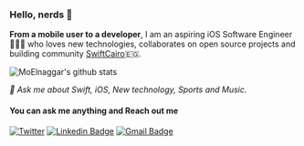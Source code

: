 ### Hello, nerds 👋
 
**From a mobile user to a developer**, I am an aspiring iOS Software Engineer 👨🏼‍💻 who loves new technologies, collaborates on open source projects and building community [SwiftCairo](https://twitter.com/SwiftCairo)🇪🇬.

![MoElnaggar's github stats](https://github-readme-stats.vercel.app/api?username=MoElnaggar14&show_icons=true&line_height=30)

*💬 Ask me about Swift, iOS, New technology, Sports and Music.*

#### You can ask me anything and Reach out me
[![Twitter](https://img.shields.io/twitter/url/https/twitter.com/cloudposse.svg?style=social&label=Follow%20%40MoElnaggar14)](https://twitter.com/MoElnaggar14)
[![Linkedin Badge](https://img.shields.io/badge/-moelnaggar14-blue?logo=Linkedin&logoColor=white&link=https://www.linkedin.com/in/moelnaggar14/)](https://www.linkedin.com/in/moelnaggar14/) 
[![Gmail Badge](https://img.shields.io/badge/-moelnaggar14@gmail.com-c14438?logo=Gmail&logoColor=white&link=mailto:moelnaggar14@gmail.com)](mailto:moelnaggar14@gmail.com)

